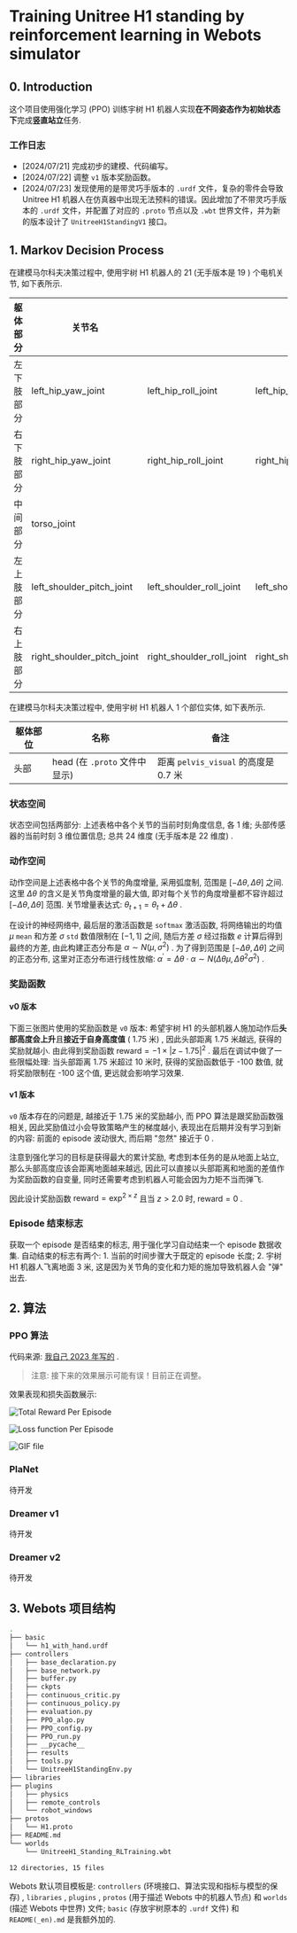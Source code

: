 # Training Unitree H1 standing by reinforcement learning in Webots simulator

## 0. Introduction

这个项目使用强化学习 (PPO) 训练宇树 H1 机器人实现**在不同姿态作为初始状态下**完成**竖直站立**任务.

### 工作日志

- [2024/07/21] 完成初步的建模、代码编写。
- [2024/07/22] 调整 `v1` 版本奖励函数。
- [2024/07/23] 发现使用的是带灵巧手版本的 `.urdf` 文件，复杂的零件会导致 Unitree H1 机器人在仿真器中出现无法预料的错误。因此增加了不带灵巧手版本的 `.urdf` 文件，并配置了对应的 `.proto` 节点以及 `.wbt` 世界文件，并为新的版本设计了 `UnitreeH1StandingV1` 接口。

## 1. Markov Decision Process

在建模马尔科夫决策过程中, 使用宇树 H1 机器人的 21 (无手版本是 19 ) 个电机关节, 如下表所示.

| 躯体部分   | 关节名                     |                           |                          |                   |                                                 |
| ---------- | -------------------------- | ------------------------- | ------------------------ | ----------------- | ----------------------------------------------- |
| 左下肢部分 | left_hip_yaw_joint         | left_hip_roll_joint       | left_hip_pitch_joint     | left_knee_joint   | left_ankle_joint                                |
| 右下肢部分 | right_hip_yaw_joint        | right_hip_roll_joint      | right_hip_pitch_joint    | right_knee_joint  | right_ankle_joint                               |
| 中间部分   | torso_joint                |                           |                          |                   |                                                 |
| 左上肢部分 | left_shoulder_pitch_joint  | left_shoulder_roll_joint  | left_shoulder_yaw_joint  | left_elbow_joint  | left_hand_joint **(在无手版本中不存在此关节)**  |
| 右上肢部分 | right_shoulder_pitch_joint | right_shoulder_roll_joint | right_shoulder_yaw_joint | right_elbow_joint | right_hand_joint **(在无手版本中不存在此关节)** |

在建模马尔科夫决策过程中, 使用宇树 H1 机器人 1 个部位实体, 如下表所示.

| 躯体部位 | 名称                          | 备注                                 |
| -------- | ----------------------------- | ------------------------------------ |
| 头部     | head (在 `.proto` 文件中显示) | 距离 `pelvis_visual` 的高度是 0.7 米 |

### 状态空间

状态空间包括两部分: 上述表格中各个关节的当前时刻角度信息, 各 1 维; 头部传感器的当前时刻 3 维位置信息; 总共 24 维度 (无手版本是 22 维度) .

### 动作空间

动作空间是上述表格中各个关节的角度增量, 采用弧度制, 范围是 $[-\Delta\theta, \Delta\theta]$ 之间. 这里 $\Delta\theta$ 的含义是关节角度增量的最大值, 即对每个关节的角度增量都不容许超过 $[-\Delta\theta, \Delta\theta]$ 范围. 关节增量表达式: $\theta_{t+1}=\theta_{t}+\Delta\theta$ .

在设计的神经网络中, 最后层的激活函数是 `softmax` 激活函数, 将网络输出的均值 $\mu$ `mean` 和方差 $\sigma$  `std` 数值限制在 $[-1,1]$ 之间, 随后方差 $\sigma$ 经过指数 $e$ 计算后得到最终的方差, 由此构建正态分布是 $\alpha\sim N(\mu,\sigma^{2})$ . 为了得到范围是 $[-\Delta\theta, \Delta\theta]$ 之间的正态分布, 这里对正态分布进行线性放缩: $\alpha^{\prime}=\Delta\theta\cdot\alpha\sim N(\Delta\theta\mu,\Delta\theta^{2}\sigma^{2})$ .

### 奖励函数

#### v0 版本

下面三张图片使用的奖励函数是 `v0` 版本: 希望宇树 H1 的头部机器人施加动作后**头部高度会上升**且**接近于自身高度值** ( 1.75 米) , 因此头部距离 1.75 米越远, 获得的奖励就越小. 由此得到奖励函数 $\text{reward} = -1\times|z - 1.75|^{2}$ . 最后在调试中做了一些限幅处理: 当头部距离 1.75 米超过 10 米时, 获得的奖励函数低于 -100 数值, 就将奖励限制在 -100 这个值, 更远就会影响学习效果.

#### v1 版本

`v0` 版本存在的问题是, 越接近于 1.75 米的奖励越小, 而 PPO 算法是跟奖励函数强相关, 因此奖励值过小会导致策略产生的梯度越小, 表现出在后期并没有学习到新的内容: 前面的 episode 波动很大, 而后期 "忽然" 接近于 0 .

注意到强化学习的目标是获得最大的累计奖励, 考虑到本任务的是从地面上站立, 那么头部高度应该会距离地面越来越远, 因此可以直接以头部距离和地面的差值作为奖励函数的自变量, 同时还需要考虑到机器人可能会因为力矩不当而弹飞.

因此设计奖励函数 $\text{reward}=\exp^{2\times z}$ 且当 $z > 2.0$ 时, $\text{reward}=0$ .

### Episode 结束标志

获取一个 episode 是否结束的标志, 用于强化学习自动结束一个 episode 数据收集. 自动结束的标志有两个: 1. 当前的时间步骤大于既定的 episode 长度; 2. 宇树 H1 机器人飞离地面 3 米, 这是因为关节角的变化和力矩的施加导致机器人会 "弹" 出去.

## 2. 算法

### PPO 算法

代码来源: [我自己 2023 年写的](https://github.com/JinbiaoZhu/BasicReinforcementLearning.git) .

> 注意: 接下来的效果展示可能有误！目前正在调整。

效果表现和损失函数展示:

![Total Reward Per Episode](https://github.com/JinbiaoZhu/Unitree_H1_Webots/blob/main/controllers/results/ppo/UnitreeH1_Standing-20240722122807.png?raw=true)

![Loss function Per Episode](https://github.com/JinbiaoZhu/Unitree_H1_Webots/blob/main/controllers/results/ppo/UnitreeH1_Standing-20240722104334.png-loss.png?raw=true)

![GIF file](https://github.com/JinbiaoZhu/Unitree_H1_Webots/blob/main/controllers/record/ppo/actor_20240722134709.gif?raw=true)

### PlaNet

待开发

### Dreamer v1

待开发

### Dreamer v2

待开发

## 3. Webots 项目结构

```bash
.
├── basic
│   └── h1_with_hand.urdf
├── controllers
│   ├── base_declaration.py
│   ├── base_network.py
│   ├── buffer.py
│   ├── ckpts
│   ├── continuous_critic.py
│   ├── continuous_policy.py
│   ├── evaluation.py
│   ├── PPO_algo.py
│   ├── PPO_config.py
│   ├── PPO_run.py
│   ├── __pycache__
│   ├── results
│   ├── tools.py
│   └── UnitreeH1StandingEnv.py
├── libraries
├── plugins
│   ├── physics
│   ├── remote_controls
│   └── robot_windows
├── protos
│   └── H1.proto
├── README.md
└── worlds
    └── UnitreeH1_Standing_RLTraining.wbt

12 directories, 15 files
```

Webots 默认项目模板是: `controllers` (环境接口、算法实现和指标与模型的保存) , `libraries` , `plugins` , `protos` (用于描述 Webots 中的机器人节点) 和 `worlds` (描述 Webots 中世界) 文件; `basic` (存放宇树原本的 `.urdf` 文件) 和 `README(_en).md` 是我额外加的.

